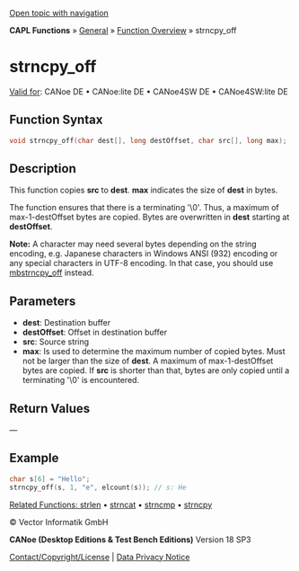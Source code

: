 [Open topic with navigation](../../../../../CANoeDEFamily.htm#Topics/CAPLFunctions/Other/Functions/CAPLfunctionStrnCpyOff.md)

**CAPL Functions** » [General](../CAPLGeneralStartPage.md) » [Function Overview](../CAPLfunctionsGeneralOverview.md) » strncpy_off

# strncpy_off

[Valid for](../../../Shared/FeatureAvailability.md): CANoe DE • CANoe:lite DE • CANoe4SW DE • CANoe4SW:lite DE

## Function Syntax

```c
void strncpy_off(char dest[], long destOffset, char src[], long max);
```

## Description

This function copies **src** to **dest**. **max** indicates the size of **dest** in bytes.

The function ensures that there is a terminating '\0'. Thus, a maximum of max-1-destOffset bytes are copied. Bytes are overwritten in **dest** starting at **destOffset**.

**Note:** A character may need several bytes depending on the string encoding, e.g. Japanese characters in Windows ANSI (932) encoding or any special characters in UTF-8 encoding. In that case, you should use [mbstrncpy_off](CAPLfunctionMbStrnCpy.md) instead.

## Parameters

- **dest**: Destination buffer
- **destOffset**: Offset in destination buffer
- **src**: Source string
- **max**: Is used to determine the maximum number of copied bytes. Must not be larger than the size of **dest**. A maximum of max-1-destOffset bytes are copied. If **src** is shorter than that, bytes are only copied until a terminating '\0' is encountered.

## Return Values

—

## Example

```c
char s[6] = "Hello";
strncpy_off(s, 1, "e", elcount(s)); // s: He
```

[Related Functions: strlen](CAPLfunctionStrLen.md) • [strncat](CAPLfunctionStrnCat.md) • [strncmp](CAPLfunctionStrnCmp.md) • [strncpy](CAPLfunctionStrnCpy.md)

© Vector Informatik GmbH

**CANoe (Desktop Editions & Test Bench Editions)** Version 18 SP3

[Contact/Copyright/License](../../../Shared/ContactCopyrightLicense.md) | [Data Privacy Notice](https://www.vector.com/int/en/company/get-info/privacy-policy/)
